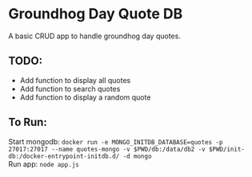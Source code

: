 # Groundhog Day Quote DB

A basic CRUD app to handle groundhog day quotes.

## TODO:
* Add function to display all quotes
* Add function to search quotes
* Add function to display a random quote

## To Run:

Start mongodb:  `docker run -e MONGO_INITDB_DATABASE=quotes -p 27017:27017 --name quotes-mongo -v $PWD/db:/data/db2 -v $PWD/init-db:/docker-entrypoint-initdb.d/ -d mongo`  
Run app: `node app.js`  

